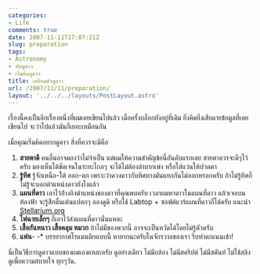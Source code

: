 ```yaml
---
categories:
- Life
comments: true
date: 2007-11-11T17:07:21Z
slug: preparation
tags:
- Astronomy
- หัดดูดาว
- เริ่มต้นดูดาว
title: เตรียมตัวดูดาว
url: /2007/11/11/preparation/
layout: '../../../layouts/PostLayout.astro'
---
```


เรื่องนี้คงเป็นอีกเรื่่องหนึ่งที่ผมเคยเขียนไปแล้ว เมื่อครั้งบล็อกยังอยู่ที่เดิม ยิ่งคิดยิ่งเสียดายข้อมูลที่เคยเขียนไป จะว่าไปแล้วมันก็เยอะเหมือนกัน

เมื่อคุณเริ่มคิดอยากดูดาว สิ่งที่ควรจะมีคือ

1. **สายตาดี** คนอื่นอาจมองว่าไม่จำเป็น แต่ผมให้ความสำคัญข้อนี้อันดับแรกเลย สายตาควรจะดีๆไว้ครับ มองเห็นได้ชัดเจนในระยะไกลๆ จะได้ไม่ต้องลำบากเพ่ง หรือใส่แว่นให้ปวดตา
2. **รู้ทิศ** รู้จักเหนือ-ใต้ ออก-ตก เพราะว่าดวงดาวกับทิศทางมันแยกกันไม่ออกหรอกครับ ถ้าไม่รู้ทิศก็ไม่รู้จะบอกตำแหน่งดาวยังไงแล้ว
3. **แผนที่ดาว** เอาไว้อ้่างอิงตำแหน่งของดาวที่คุณพบครับ เวลาผมหาดาวในแผนที่ดาว แล้วเจอบนท้องฟ้า จะรู้สึกตื่นเต้นแปลกๆ ลองดูดิ หรือใช้ Labtop + ซอฟต์แวร์แผนที่ดาวก็ได้ครับ แนะนำ [Stellarium.org](http://stellarium.org)
4. **ไฟฉายเล็กๆ** ก็เอาไว้ส่งแผนที่ดาวนั่นแหละ
5. **เสื้อกันหนาว เสื้อคลุม หมวก** ถ้าไม่มีของพวกนี้ อาจจะเป็นหวัดได้โดยไม่รู้ตัวครับ
6. **แฟน**- -* บรรยากาศโรแมนติกแบบนี้ หายากนะครับในจักรวาลของเรา รีบทำคะแนนเข้า!

นี่เป็นวิธีการดูดาวแบบของผมเองแหละครับ ดูอย่างเดียว ไม่มีกล้อง ไม่มีสคริปต์ ไม่มีสตันท์ ไม่ใช้สลิง ดูเพื่อความสบายใจ ทุกๆวัน.
